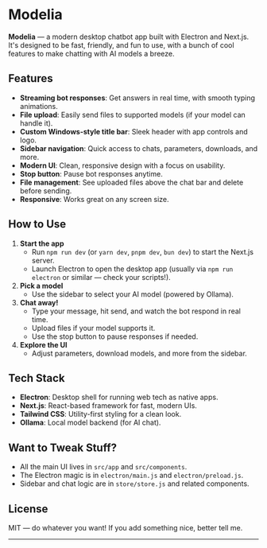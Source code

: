 # Modelia

**Modelia** — a modern desktop chatbot app built with Electron and Next.js. It's designed to be fast, friendly, and fun to use, with a bunch of cool features to make chatting with AI models a breeze.

## Features

- **Streaming bot responses**: Get answers in real time, with smooth typing animations.
- **File upload**: Easily send files to supported models (if your model can handle it).
- **Custom Windows-style title bar**: Sleek header with app controls and logo.
- **Sidebar navigation**: Quick access to chats, parameters, downloads, and more.
- **Modern UI**: Clean, responsive design with a focus on usability.
- **Stop button**: Pause bot responses anytime.
- **File management**: See uploaded files above the chat bar and delete before sending.
- **Responsive**: Works great on any screen size.

## How to Use

1. **Start the app**
   - Run `npm run dev` (or `yarn dev`, `pnpm dev`, `bun dev`) to start the Next.js server.
   - Launch Electron to open the desktop app (usually via `npm run electron` or similar — check your scripts!).
2. **Pick a model**
   - Use the sidebar to select your AI model (powered by Ollama).
3. **Chat away!**
   - Type your message, hit send, and watch the bot respond in real time.
   - Upload files if your model supports it.
   - Use the stop button to pause responses if needed.
4. **Explore the UI**
   - Adjust parameters, download models, and more from the sidebar.

## Tech Stack

- **Electron**: Desktop shell for running web tech as native apps.
- **Next.js**: React-based framework for fast, modern UIs.
- **Tailwind CSS**: Utility-first styling for a clean look.
- **Ollama**: Local model backend (for AI chat).

## Want to Tweak Stuff?

- All the main UI lives in `src/app` and `src/components`.
- The Electron magic is in `electron/main.js` and `electron/preload.js`.
- Sidebar and chat logic are in `store/store.js` and related components.

## License

MIT — do whatever you want! If you add something nice, better tell me.

---

